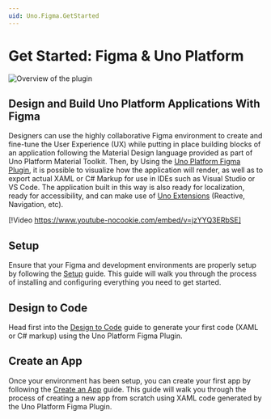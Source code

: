 ```yaml
---
uid: Uno.Figma.GetStarted
---
```


# Get Started: Figma & Uno Platform

![Overview of the plugin](get-started/assets/plugin-overview.png)

## Design and Build Uno Platform Applications With Figma

Designers can use the highly collaborative Figma environment to create and fine-tune the User Experience (UX) while putting in place building blocks of an application following the Material Design language provided as part of Uno Platform Material Toolkit. Then, by Using the [Uno Platform Figma Plugin](download.md), it is possible to visualize how the application will render, as well as to export actual XAML or C# Markup for use in IDEs such as Visual Studio or VS Code. The application built in this way is also ready for localization, ready for accessibility, and can make use of [Uno Extensions](https://aka.platform.uno/uno-extensions) (Reactive, Navigation, etc).

[!Video https://www.youtube-nocookie.com/embed/v=jzYYQ3ERbSE]

## Setup

Ensure that your Figma and development environments are properly setup by following the [Setup](get-started/setup.md) guide. This guide will walk you through the process of installing and configuring everything you need to get started.

## Design to Code

Head first into the [Design to Code](get-started/design-to-code.md) guide to generate your first code (XAML or C# markup) using the Uno Platform Figma Plugin.

## Create an App

Once your environment has been setup, you can create your first app by following the [Create an App](get-started/create-an-app.md) guide. This guide will walk you through the process of creating a new app from scratch using XAML code generated by the Uno Platform Figma Plugin.

